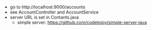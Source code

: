 
* go to http://localhost:9000/accounts
* see AccountController and AccountService
* server URL is set in Contants.java
    - simple server: https://github.com/codetojoy/simple-server-java

